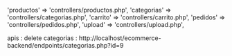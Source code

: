 'productos'     => 'controllers/productos.php',
    'categorias'    => 'controllers/categorias.php',
    'carrito'       => 'controllers/carrito.php',
    'pedidos'       => 'controllers/pedidos.php',
    'upload'        => 'controllers/upload.php',


apis : 
delete categorias :
http://localhost/ecommerce-backend/endpoints/categorias.php?id=9 
